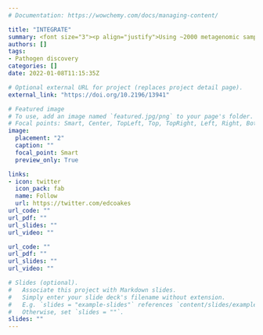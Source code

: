 ```yaml
---
# Documentation: https://wowchemy.com/docs/managing-content/

title: "INTEGRATE"
summary: <font size="3"><p align="justify">Using ~2000 metagenomic samples collected from cases of diarrhoea, we aim to to investigate the overlap of diagnostics achieved by metagenomic sequencing, culturing and molecular (PCR) methodologies, for known pathogens. We also aim to identify novel pathogens where conventional gastrointestinal species of interest are not detected</p></font>
authors: []
tags: 
- Pathogen discovery
categories: []
date: 2022-01-08T11:15:35Z

# Optional external URL for project (replaces project detail page).
external_link: "https://doi.org/10.2196/13941"

# Featured image
# To use, add an image named `featured.jpg/png` to your page's folder.
# Focal points: Smart, Center, TopLeft, Top, TopRight, Left, Right, BottomLeft, Bottom, BottomRight.
image:
  placement: "2"
  caption: ""
  focal_point: Smart
  preview_only: True

links:
- icon: twitter
  icon_pack: fab
  name: Follow
  url: https://twitter.com/edcoakes
url_code: ""
url_pdf: ""
url_slides: ""
url_video: ""

url_code: ""
url_pdf: ""
url_slides: ""
url_video: ""

# Slides (optional).
#   Associate this project with Markdown slides.
#   Simply enter your slide deck's filename without extension.
#   E.g. `slides = "example-slides"` references `content/slides/example-slides.md`.
#   Otherwise, set `slides = ""`.
slides: ""
---
```

